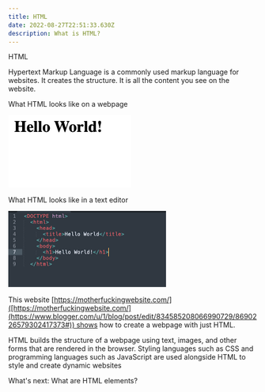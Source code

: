 ```yaml
---
title: HTML
date: 2022-08-27T22:51:33.630Z
description: What is HTML?
---
```

HTML

Hypertext Markup Language is a commonly used markup language for websites. It creates the structure. It is all the content you see on the website.

What HTML looks like on a webpage

![](../assets/hello_world.png)

What HTML looks like in a text editor



![](../assets/hello_world_image.png)

This website [https://motherfuckingwebsite.com/]([https://motherfuckingwebsite.com/](https://www.blogger.com/u/1/blog/post/edit/834585208066990729/8690226579302417373#)) shows how to create a webpage with just HTML.

HTML builds the structure of a webpage using text, images, and other forms that are rendered in the browser. Styling languages such as CSS and programming languages such as JavaScript are used alongside HTML to style and create dynamic websites



What's next: What are HTML elements?